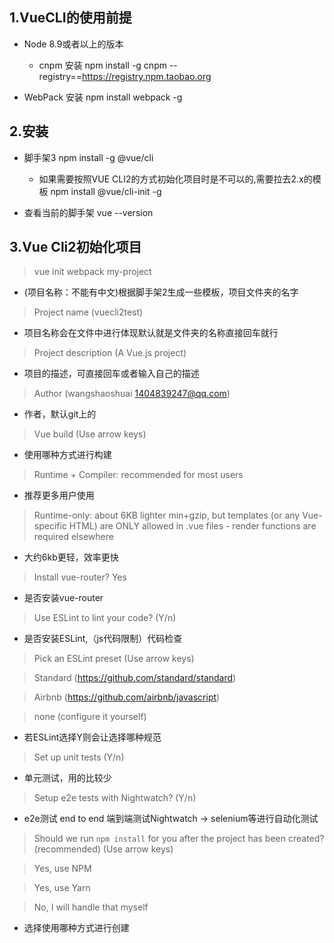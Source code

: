 ## 1.VueCLI的使用前提
* Node 8.9或者以上的版本

  + cnpm 安装 npm install -g cnpm --registry==https://registry.npm.taobao.org
* WebPack 安装 npm install webpack -g
## 2.安装
* 脚手架3 npm install -g @vue/cli 

  - 如果需要按照VUE CLI2的方式初始化项目时是不可以的,需要拉去2.x的模板 npm install @vue/cli-init -g
* 查看当前的脚手架 vue --version
## 3.Vue Cli2初始化项目
>vue init webpack my-project

  * (项目名称：不能有中文)根据脚手架2生成一些模板，项目文件夹的名字
>Project name (vuecli2test) 

  * 项目名称会在文件中进行体现默认就是文件夹的名称直接回车就行
>Project description (A Vue.js project)

  * 项目的描述，可直接回车或者输入自己的描述
>Author (wangshaoshuai <1404839247@qq.com>)

  * 作者，默认git上的
>Vue build (Use arrow keys)
* 使用哪种方式进行构建

>Runtime + Compiler: recommended for most users
* 推荐更多用户使用

>Runtime-only: about 6KB lighter min+gzip, but templates (or any Vue-specific HTML) are ONLY allowed in .vue files - render functions are required elsewhere
* 大约6kb更轻，效率更快
>Install vue-router? Yes
* 是否安装vue-router
>Use ESLint to lint your code? (Y/n)
* 是否安装ESLint,（js代码限制）代码检查
>Pick an ESLint preset (Use arrow keys)

>Standard (https://github.com/standard/standard)

>Airbnb (https://github.com/airbnb/javascript)

>none (configure it yourself)
* 若ESLint选择Y则会让选择哪种规范
>Set up unit tests (Y/n)
* 单元测试，用的比较少
>Setup e2e tests with Nightwatch? (Y/n)
* e2e测试 end to end 端到端测试Nightwatch -> selenium等进行自动化测试
>Should we run `npm install` for you after the project has been created? (recommended) (Use arrow keys)

> Yes, use NPM

> Yes, use Yarn

> No, I will handle that myself
* 选择使用哪种方式进行创建